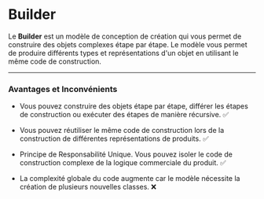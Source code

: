 # Builder

Le **Builder** est un modèle de conception de création qui vous permet de construire des objets complexes étape par étape. Le modèle vous permet de produire différents types et représentations d'un objet en utilisant le même code de construction.

---
### Avantages et Inconvénients

- Vous pouvez construire des objets étape par étape, différer les étapes de construction ou exécuter des étapes de manière récursive. ✅
- Vous pouvez réutiliser le même code de construction lors de la construction de différentes représentations de produits. ✅
- Principe de Responsabilité Unique. Vous pouvez isoler le code de construction complexe de la logique commerciale du produit. ✅

- La complexité globale du code augmente car le modèle nécessite la création de plusieurs nouvelles classes. ❌
